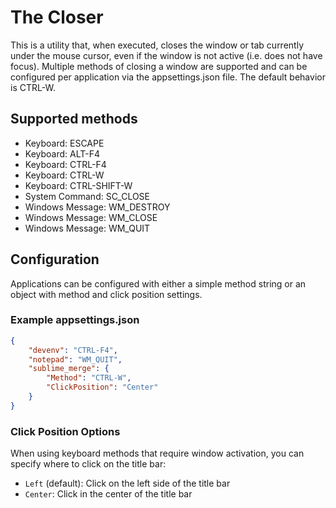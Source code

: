 # The Closer

This is a utility that, when executed, closes the window or tab currently under the mouse cursor, even if the window is not active (i.e. does not have focus). Multiple methods of closing a window are supported and can be configured per application via the appsettings.json file. The default behavior is CTRL-W.

## Supported methods

- Keyboard: ESCAPE
- Keyboard: ALT-F4
- Keyboard: CTRL-F4
- Keyboard: CTRL-W
- Keyboard: CTRL-SHIFT-W
- System Command: SC_CLOSE
- Windows Message: WM_DESTROY
- Windows Message: WM_CLOSE
- Windows Message: WM_QUIT

## Configuration

Applications can be configured with either a simple method string or an object with method and click position settings.

### Example appsettings.json

```json
{
    "devenv": "CTRL-F4",
    "notepad": "WM_QUIT",
    "sublime_merge": {
        "Method": "CTRL-W",
        "ClickPosition": "Center"
    }
}
```

### Click Position Options

When using keyboard methods that require window activation, you can specify where to click on the title bar:
- `Left` (default): Click on the left side of the title bar
- `Center`: Click in the center of the title bar
